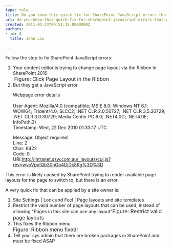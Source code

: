 ```yaml
---
type: rule
title: Do you know this quick fix for SharePoint JavaScript errors that prevents you from switching page layout?
uri: do-you-know-this-quick-fix-for-sharepoint-javascript-errors-that-prevents-you-from-switching-page-layout
created: 2011-03-23T09:51:35.0000000Z
authors:
- id: 8
  title: John Liu

---
```




<span class='intro'> Follow the step to fix SharePoint JavaScript errors&#58;
 </span>


  <ol>
    <li>Your content editor is trying to change page layout via the Ribbon in SharePoint 2010 <br>
    <img alt="" class="ms-rteCustom-ImageArea" src="/PublishingImages/PagelayoutInRibbon.jpg" />&#160;<font class="ms-rteCustom-FigureNormal" size="+0">Figure&#58; Click Page Layout in the Ribbon</font> </li>
    <li>But they get a JavaScript error<br>
    <p>Webpage error details<br>
    <br>
    User Agent&#58; Mozilla/4.0 (compatible; MSIE 8.0; Windows NT 6.1; WOW64; Trident/4.0; SLCC2; .NET CLR 2.0.50727; .NET CLR 3.5.30729; .NET CLR 3.0.30729; Media Center PC 6.0; .NET4.0C; .NET4.0E; InfoPath.3)<br>
    Timestamp&#58; Wed, 22 Dec 2010 01&#58;33&#58;17 UTC</p>
    <p>Message&#58; Object required<br>
    Line&#58; 2<br>
    Char&#58; 6422<br>
    Code&#58; 0<br>
    URI&#58;<a href="http&#58;//intranet.ssw.com.au/_layouts/cui.js?rev=wvoVpqlQb30nGo4DjDk8Kg%3D%3D">http&#58;//intranet.ssw.com.au/_layouts/cui.js?rev=wvoVpqlQb30nGo4DjDk8Kg%3D%3D</a></p>
    </li>
</ol>
<p>This error is likely caused by SharePoint trying to render available page layouts for the page to switch to, but there is an error.</p>
A very quick fix that can be applied by a site owner is&#58;<br>
<ol>
    <li>Site Settings | Look and Feel | Page layouts and site templates&#160; </li>
    <li>Restrict the valid number of page layouts that can be used, instead of allowing &quot;Pages in this site can use any layout&quot;<img alt="" class="ms-rteCustom-ImageArea" src="/PublishingImages/RestrictedPageLayout.jpg" /><font class="ms-rteCustom-FigureNormal" size="+0">Figure&#58; Restrict valid page layouts </font></li>
    <li>This fixes the Ribbon menu<br>
    <img alt="" class="ms-rteCustom-ImageArea" src="/PublishingImages/RibbonMenu01.jpg" /><font class="ms-rteCustom-FigureNormal" size="+0">Figure&#58; Ribbon menu fixed!</font> </li>
    <li>Tell your sys admin that there are broken packages in SharePoint and must be fixed ASAP </li>
</ol>



